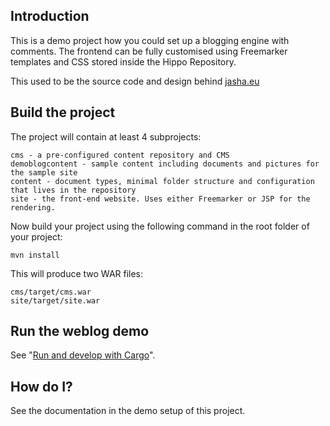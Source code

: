 ## Introduction
This is a demo project how you could set up a blogging engine with comments. The frontend can be fully customised using
Freemarker templates and CSS stored inside the Hippo Repository.

This used to be the source code and design behind [jasha.eu](http://www.jasha.eu)

## Build the project

The project will contain at least 4 subprojects:

    cms - a pre-configured content repository and CMS
    demoblogcontent - sample content including documents and pictures for the sample site
    content - document types, minimal folder structure and configuration that lives in the repository
    site - the front-end website. Uses either Freemarker or JSP for the rendering.

Now build your project using the following command in the root folder of your project:

    mvn install

This will produce two WAR files:

    cms/target/cms.war
    site/target/site.war

## Run the weblog demo
See "[Run and develop with Cargo](https://wiki.onehippo.com/display/CMS7/Run+and+develop+with+Cargo)".

## How do I?
See the documentation in the demo setup of this project.